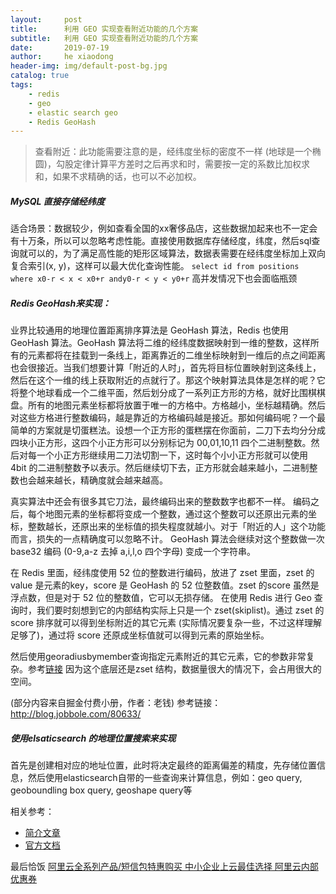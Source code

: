 ```yaml
---
layout:     post
title:      利用 GEO 实现查看附近功能的几个方案
subtitle:   利用 GEO 实现查看附近功能的几个方案
date:       2019-07-19
author:     he xiaodong
header-img: img/default-post-bg.jpg
catalog: true
tags:
    - redis
    - geo
    - elastic search geo
    - Redis GeoHash
---
```


> 查看附近：此功能需要注意的是，经纬度坐标的密度不一样 (地球是一个椭圆)，勾股定律计算平方差时之后再求和时，需要按一定的系数比加权求和，如果不求精确的话，也可以不必加权。


##### MySQL 直接存储经纬度
适合场景：数据较少，例如查看全国的xx奢侈品店，这些数据加起来也不一定会有十万条，所以可以忽略考虑性能。直接使用数据库存储经度，纬度，然后sql查询就可以的，为了满足高性能的矩形区域算法，数据表需要在经纬度坐标加上双向复合索引(x, y)，这样可以最大优化查询性能。
`select id from positions where x0-r < x < x0+r andy0-r < y < y0+r`
高并发情况下也会面临瓶颈

##### Redis GeoHash来实现：
业界比较通用的地理位置距离排序算法是 GeoHash 算法，Redis 也使用 GeoHash 算法。GeoHash 算法将二维的经纬度数据映射到一维的整数，这样所有的元素都将在挂载到一条线上，距离靠近的二维坐标映射到一维后的点之间距离也会很接近。当我们想要计算「附近的人时」，首先将目标位置映射到这条线上，然后在这个一维的线上获取附近的点就行了。那这个映射算法具体是怎样的呢？它将整个地球看成一个二维平面，然后划分成了一系列正方形的方格，就好比围棋棋盘。所有的地图元素坐标都将放置于唯一的方格中。方格越小，坐标越精确。然后对这些方格进行整数编码，越是靠近的方格编码越是接近。那如何编码呢？一个最简单的方案就是切蛋糕法。设想一个正方形的蛋糕摆在你面前，二刀下去均分分成四块小正方形，这四个小正方形可以分别标记为 00,01,10,11 四个二进制整数。然后对每一个小正方形继续用二刀法切割一下，这时每个小小正方形就可以使用 4bit 的二进制整数予以表示。然后继续切下去，正方形就会越来越小，二进制整数也会越来越长，精确度就会越来越高。 

真实算法中还会有很多其它刀法，最终编码出来的整数数字也都不一样。 编码之后，每个地图元素的坐标都将变成一个整数，通过这个整数可以还原出元素的坐标，整数越长，还原出来的坐标值的损失程度就越小。对于「附近的人」这个功能而言，损失的一点精确度可以忽略不计。 GeoHash 算法会继续对这个整数做一次 base32 编码 (0-9,a-z 去掉 a,i,l,o 四个字母) 变成一个字符串。

在 Redis 里面，经纬度使用 52 位的整数进行编码，放进了 zset 里面，zset 的 value 是元素的key，score 是 GeoHash 的 52 位整数值。zset 的score 虽然是浮点数，但是对于 52 位的整数值，它可以无损存储。 在使用 Redis 进行 Geo 查询时，我们要时刻想到它的内部结构实际上只是一个 zset(skiplist)。通过 zset 的 score 排序就可以得到坐标附近的其它元素 (实际情况要复杂一些，不过这样理解足够了)，通过将 score 还原成坐标值就可以得到元素的原始坐标。

然后使用georadiusbymember查询指定元素附近的其它元素，它的参数非常复杂。参考[链接](http://redisdoc.com/geo/georadius.html) 因为这个底层还是zset 结构，数据量很大的情况下，会占用很大的空间。

(部分内容来自掘金付费小册，作者：老钱)  参考链接：http://blog.jobbole.com/80633/

##### 使用elsaticsearch 的地理位置搜索来实现
首先是创建相对应的地址位置，此时将决定最终的距离偏差的精度，先存储位置信息，然后使用elasticsearch自带的一些查询来计算信息，例如：geo query, geoboundling box query, geoshape query等

相关参考：

- [简介文章](https://blog.csdn.net/u012332735/article/details/54971638)
- [官方文档](https://www.elastic.co/guide/en/elasticsearch/reference/6.3/suggester-context.html#_geo_location_query)


最后恰饭 [阿里云全系列产品/短信包特惠购买 中小企业上云最佳选择 阿里云内部优惠券](https://www.aliyun.com/minisite/goods?userCode=0amqgcs9)